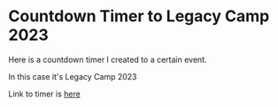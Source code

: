 # Countdown Timer to Legacy Camp 2023

Here is a countdown timer I created to a certain event.

In this case it's Legacy Camp 2023

Link to timer is [here](https://davinaleong.github.io/proj-legacy-2023-countdown-timer/)

